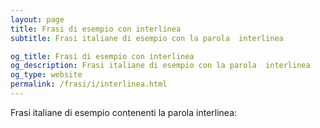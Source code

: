 ```yaml
---
layout: page
title: Frasi di esempio con interlinea 
subtitle: Frasi italiane di esempio con la parola  interlinea

og_title: Frasi di esempio con interlinea 
og_description: Frasi italiane di esempio con la parola  interlinea
og_type: website
permalink: /frasi/i/interlinea.html
---
```


Frasi italiane di esempio contenenti la parola interlinea:


